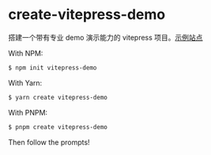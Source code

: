 # create-vitepress-demo

搭建一个带有专业 demo 演示能力的 vitepress 项目。[示例站点](https://bowencool.github.io/create-vitepress-demo/guide/contribution.html)

With NPM:

```bash
$ npm init vitepress-demo
```

With Yarn:

```bash
$ yarn create vitepress-demo
```

With PNPM:

```bash
$ pnpm create vitepress-demo
```

Then follow the prompts!
